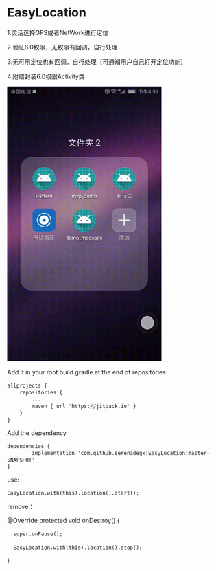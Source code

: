 # EasyLocation

1.灵活选择GPS或者NetWork进行定位

2.验证6.0权限，无权限有回调，自行处理

3.无可用定位也有回调，自行处理（可通知用户自己打开定位功能）

4.附赠封装6.0权限Activity类

![image](https://github.com/serenadegx/EasyLocation/blob/master/1540976253253.gif)

Add it in your root build.gradle at the end of repositories:

	allprojects {
		repositories {
			...
			maven { url 'https://jitpack.io' }
		}
	}

Add the dependency

	dependencies {
	        implementation 'com.github.serenadegx:EasyLocation:master-SNAPSHOT'
	}

use:

	EasyLocation.with(this).location().start();


remove：

@Override
protected void onDestroy() {

      super.onPause();
  
      EasyLocation.with(this).location().stop();
  
}
